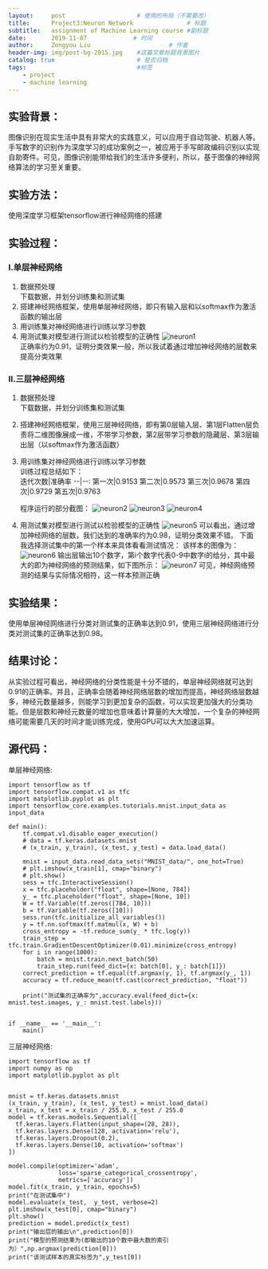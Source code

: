 ```yaml
---
layout:     post                    # 使用的布局（不需要改）
title:      Project3:Neuron Network               # 标题 
subtitle:   assignment of Machine Learning course #副标题
date:       2019-11-07             # 时间
author:     Zongyou Liu                      # 作者
header-img: img/post-bg-2015.jpg    #这篇文章标题背景图片
catalog: true                       # 是否归档
tags:                               #标签
    - project 
    - machine learning
---
```


## 实验背景：
图像识别在现实生活中具有非常大的实践意义，可以应用于自动驾驶、机器人等。手写数字的识别作为深度学习的成功案例之一，被应用于手写邮政编码识别以实现自助寄件。可见，图像识别能带给我们的生活许多便利，所以，基于图像的神经网络算法的学习至关重要。
## 实验方法：
使用深度学习框架tensorflow进行神经网络的搭建
## 实验过程：
### Ⅰ.单层神经网络
1. 数据预处理  
   下载数据，并划分训练集和测试集
2. 搭建神经网络框架，使用单层神经网络，即只有输入层和以softmax作为激活函数的输出层  
3. 用训练集对神经网络进行训练以学习参数  
4. 用测试集对模型进行测试以检验模型的正确性 
![neuron1](https://raw.githubusercontent.com/BuleSky233/BuleSky233.github.io/master/img/neuron1.png)  
正确率约为0.91，证明分类效果一般，所以我试着通过增加神经网络的层数来提高分类效果 

### Ⅱ.三层神经网络
1. 数据预处理  
下载数据，并划分训练集和测试集     
2. 搭建神经网络框架，使用三层神经网络，即有第0层输入层、第1层Flatten层负责将二维图像展成一维，不带学习参数，第2层带学习参数的隐藏层、第3层输出层（以softmax作为激活函数）    
3. 用训练集对神经网络进行训练以学习参数  
   训练过程总结如下：    
   迭代次数|准确率
   --|--:
   第一次|0.9153
   第二次|0.9573
   第三次|0.9678
   第四次|0.9729
   第五次|0.9763
 
   程序运行的部分截图：
   ![neuron2](https://raw.githubusercontent.com/BuleSky233/BuleSky233.github.io/master/img/neuron2.png)
   ![neuron3](https://raw.githubusercontent.com/BuleSky233/BuleSky233.github.io/master/img/neuron3.png)
   ![neuron4](https://raw.githubusercontent.com/BuleSky233/BuleSky233.github.io/master/img/neuron4.png)
4. 用测试集对模型进行测试以检验模型的正确性
   ![neuron5](https://raw.githubusercontent.com/BuleSky233/BuleSky233.github.io/master/img/neuron5.png)
   可以看出，通过增加神经网络的层数，我们达到的准确率约为0.98，证明分类效果不错。
   下面我选择测试集中的第一个样本来具体看看测试情况：
   该样本的图像为：
   ![neuron6](https://raw.githubusercontent.com/BuleSky233/BuleSky233.github.io/master/img/neuron6.png)
   输出层输出10个数字，第i个数字代表0-9中数字i的给分，其中最大的即为神经网络的预测结果，如下图所示：
   ![neuron7](https://raw.githubusercontent.com/BuleSky233/BuleSky233.github.io/master/img/neuron7.png)
   可见，神经网络预测的结果与实际情况相符，这一样本预测正确
## 实验结果：
使用单层神经网络进行分类对测试集的正确率达到0.91，使用三层神经网络进行分类对测试集的正确率达到0.98。 
## 结果讨论：
从实验过程可看出，神经网络的分类性能是十分不错的，单层神经网络就可达到0.91的正确率。并且，正确率会随着神经网络层数的增加而提高，神经网络层数越多，神经元数量越多，则能学习到更加复杂的函数，可以实现更加强大的分类功能。但是层数和神经元数量的增加也意味着计算量的大大增加，一个复杂的神经网络可能需要几天的时间才能训练完成，使用GPU可以大大加速运算。
## 源代码：
单层神经网络:   
```
import tensorflow as tf
import tensorflow.compat.v1 as tfc
import matplotlib.pyplot as plt
import tensorflow_core.examples.tutorials.mnist.input_data as input_data

def main():
    tf.compat.v1.disable_eager_execution()
    # data = tf.keras.datasets.mnist
    # (x_train, y_train), (x_test, y_test) = data.load_data()

    mnist = input_data.read_data_sets("MNIST_data/", one_hot=True)
    # plt.imshow(x_train[1], cmap="binary")
    # plt.show()
    sess = tfc.InteractiveSession()
    x = tfc.placeholder("float", shape=[None, 784])
    y_ = tfc.placeholder("float", shape=[None, 10])
    W = tf.Variable(tf.zeros([784, 10]))
    b = tf.Variable(tf.zeros([10]))
    sess.run(tfc.initialize_all_variables())
    y = tf.nn.softmax(tf.matmul(x, W) + b)
    cross_entropy = -tf.reduce_sum(y_ * tfc.log(y))
    train_step = tfc.train.GradientDescentOptimizer(0.01).minimize(cross_entropy)
    for i in range(1000):
        batch = mnist.train.next_batch(50)
        train_step.run(feed_dict={x: batch[0], y_: batch[1]})
    correct_prediction = tf.equal(tf.argmax(y, 1), tf.argmax(y_, 1))
    accuracy = tf.reduce_mean(tf.cast(correct_prediction, "float"))

    print("测试集的正确率为",accuracy.eval(feed_dict={x: mnist.test.images, y_: mnist.test.labels}))


if __name__ == '__main__':
    main()
```
三层神经网络:  
```
import tensorflow as tf
import numpy as np
import matplotlib.pyplot as plt


mnist = tf.keras.datasets.mnist
(x_train, y_train), (x_test, y_test) = mnist.load_data()
x_train, x_test = x_train / 255.0, x_test / 255.0
model = tf.keras.models.Sequential([
  tf.keras.layers.Flatten(input_shape=(28, 28)),
  tf.keras.layers.Dense(128, activation='relu'),
  tf.keras.layers.Dropout(0.2),
  tf.keras.layers.Dense(10, activation='softmax')
])

model.compile(optimizer='adam',
              loss='sparse_categorical_crossentropy',
              metrics=['accuracy'])
model.fit(x_train, y_train, epochs=5)
print("在测试集中")
model.evaluate(x_test,  y_test, verbose=2)
plt.imshow(x_test[0], cmap="binary")
plt.show()
prediction = model.predict(x_test)
print("输出层的输出\n",prediction[0])
print("模型的预测结果为(即输出的10个数中最大数的索引为）",np.argmax(prediction[0]))
print("该测试样本的真实标签为",y_test[0])
```






